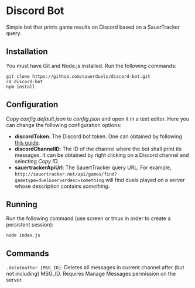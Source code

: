 # Discord Bot

Simple bot that prints game results on Discord based on a SauerTracker query.

## Installation

You must have Git and Node.js installed. Run the following commands:

```
git clone https://github.com/sauerduels/discord-bot.git
cd discord-bot
npm install
```

## Configuration

Copy *config.default.json* to *config.json* and open it in a text editor. Here you can change the following configuration options:

- **discordToken**: The Discord bot token. One can obtained by following [this guide](https://github.com/reactiflux/discord-irc/wiki/Creating-a-discord-bot-&-getting-a-token).
- **discordChannelID**: The ID of the channel where the bot shall print its messages. It can be obtained by right clicking on a Discord channel and selecting *Copy ID*.
- **sauertrackerApiUrl**: The SauertTracker query URL. For example, `http://sauertracker.net/api/games/find?gametype=duel&serverdesc=something` will find duels played on a server whose description contains *something*.

## Running

Run the following command (use screen or tmux in order to create a persistent session):

```
node index.js
```

## Commands

`.deleteafter [MSG_ID]`: Deletes all messages in current channel after (but not including) MSG_ID. Requires Manage Messages permission on the server.
